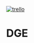 [![trello](https://img.shields.io/badge/trello-indev-blueviolet)](https://trello.com/b/hZd9jxm8/discordgameengine)
# DGE
